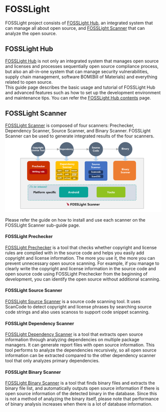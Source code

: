 # FOSSLight

FOSSLight project consists of [FOSSLight Hub](#fosslight-hub), an integrated system that can manage all about open source, and [FOSSLight Scanner](#fosslight-scanner) that can analyze the open source.

## FOSSLight Hub
[FOSSLight Hub](https://github.com/fosslight/fosslight) is not only an integrated system that manages open source and licenses and processes sequentially open source compliance process, but also an all-in-one system that can manage security vulnerabilities, supply chain management, software BOM(Bill of Materials) and everything related to open source.    
This guide page describes the basic usage and tutorial of FOSSLight Hub and advanced features such as how to set up the development environment and maintenance tips. You can refer the [FOSSLight Hub contents](about) page.

## FOSSLight Scanner
[FOSSLight Scanner](scanner) is composed of four scanners: Prechecker, Dependency Scanner, Source Scanner, and Binary Scanner. FOSSLight Scanner can be used to generate integrated results of the four scanners.
![](about/images/fosslight_scanner.png)

Please refer the guide on how to install and use each scanner on the FOSSLight Scanner sub-guide page.

#### FOSSLight Prechecker
[FOSSLight Prechecker](scanner/1_prechecker.md) is a tool that checks whether copyright and license rules are complied with in the source code and helps you easily add copyright and license information. The more you use it, the more you can prevent unnecessary open source scanning. For example, if you manage to clearly write the copyright and license information in the source code and open source code using FOSSLight Prechecker from the beginning of development, you can identify the open source without additional scanning.

#### FOSSLight Source Scanner
[FOSSLight Source Scanner](scanner/2_source.md) is a source code scanning tool. It uses ScanCode to detect copyright and license phrases by searching source code strings and also  uses scanoss to support code snippet scanning.

#### FOSSLight Dependency Scanner
[FOSSLight Dependency Scanner](scanner/3_dependency.md) is a tool that extracts open source information through analyzing dependencies on multiple package managers. It can generate report files with open source information. This tool performs to analyze the dependencies recursively, so all open source information can be extracted compared to the other dependency scanner tool that only analyzes primary dependencies.

#### FOSSLight Binary Scanner
[FOSSLight Binary Scanner](scanner/4_binary.md) is a tool that finds binary files and extracts the binary file list, and automatically outputs open source information if there is open source information of the detected binary in the database. Since this is not a method of analyzing the binary itself, please note that performance of binary analysis increases when there is a lot of database information.
